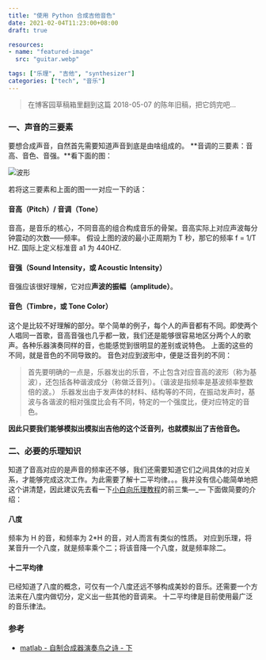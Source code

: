 ```yaml
---
title: "使用 Python 合成吉他音色"
date: 2021-02-04T11:23:00+08:00
draft: true

resources:
- name: "featured-image"
  src: "guitar.webp"

tags: ["乐理", "吉他", "synthesizer"]
categories: ["tech", "音乐"]
---
```


>在博客园草稿箱里翻到这篇 2018-05-07 的陈年旧稿，把它鸽完吧...

### 一、声音的三要素

要想合成声音，自然首先需要知道声音到底是由啥组成的。
**音调的三要素：音高、音色、音强。**看下面的图：

![波形](/images/guitar-synthesizer/968138-20180507213043627-1481688349.gif)

若将这三要素和上面的图一一对应一下的话：

#### 音高（Pitch）/ 音调（Tone）

音高，是音乐的核心，不同音高的组合构成音乐的骨架。音高实际上对应声波每分钟震动的次数——频率。
假设上图的波的最小正周期为 T 秒，那它的频率 f = 1/T HZ. 国际上定义标准音 a1 为 440HZ.

#### 音强（Sound Intensity，或 Acoustic Intensity）

音强应该很好理解，它对应**声波的振幅（amplitude）**。

#### 音色（Timbre，或 Tone Color）

这个是比较不好理解的部分。举个简单的例子，每个人的声音都有不同。即使两个人唱同一首歌，音高音强也几乎都一致，我们还是能够很容易地区分两个人的歌声。各种乐器演奏同样的音，也能感觉到很明显的差别或说特色。
上面的这些的不同，就是音色的不同导致的。
音色对应到波形中，便是泛音列的不同：
>首先要明确的一点是，乐器发出的乐音，不止包含对应音高的波形（称为基波），还包括各种谐波成分（称做泛音列）。（谐波是指频率是基波频率整数倍的波。）
乐器发出由于发声体的材料、结构等的不同，在振动发声时，基波与各谐波的相对强度比会有不同，特定的一个强度比，便对应特定的音色。

**因此只要我们能够模拟出模拟出吉他的这个泛音列，也就模拟出了吉他音色。**

### 二、必要的乐理知识

知道了音高对应的是声音的频率还不够，我们还需要知道它们之间具体的对应关系，才能够完成这次工作。为此需要了解十二平均律。。。我并没有信心能简单地把这个讲清楚，因此建议先去看一下[小白向乐理教程](https://www.bilibili.com/video/av4500081/)的前三集—_—
下面做简要的介绍：

#### 八度

频率为 H 的音，和频率为 2*H 的音，对人而言有类似的性质。
对应到乐理，将某音升一个八度，就是频率乘个二；将该音降一个八度，就是频率除二。

#### 十二平均律

已经知道了八度的概念，可仅有一个八度还远不够构成美妙的音乐。还需要一个方法来在八度内做切分，定义出一些其他的音调来。
十二平均律是目前使用最广泛的音乐律法。

### 参考
- [matlab - 自制合成器演奏鸟之诗 - 下](https://www.bilibili.com/video/av2558198)
